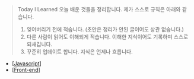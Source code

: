 > Today I Learned
> 오늘 배운 것들을 정리합니다.
> 제가 스스로 규칙은 아래와 같습니다.
>
> 1. 잊어버리기 전에 적습니다. (초안은 정리가 안된 글이어도 상관 없습니다.)
> 2. 다른 사람이 읽어도 이해되게 적습니다. 이해한 지식이어도 기록하며 스스로 되새깁니다.
> 3. 꾸준히 업데이트 합니다. 지식은 언제나 흐릅니다.

- [[Javascript]]
- [[Front-end]]

[//begin]: # "Autogenerated link references for markdown compatibility"
[Javascript]: docs/javascript/javascript "Javascript"
[Front-end]: docs/front-end/Front-end "Front end"
[//end]: # "Autogenerated link references"
